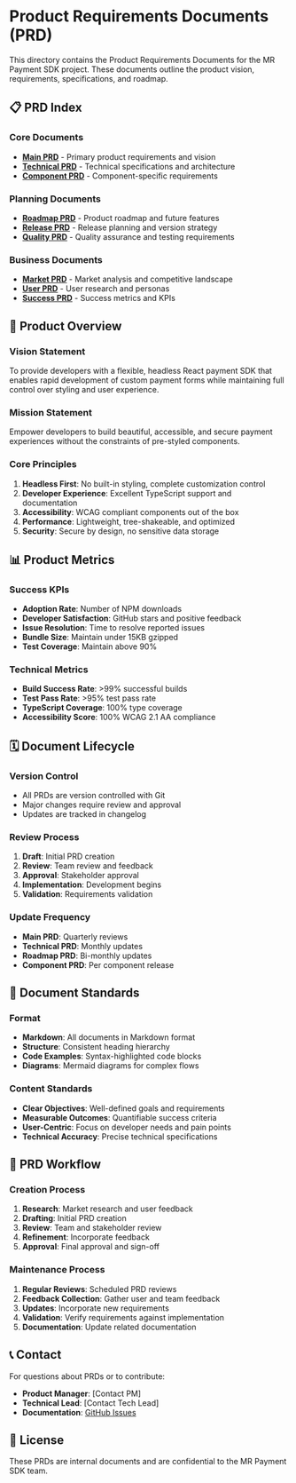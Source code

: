 # Product Requirements Documents (PRD)

This directory contains the Product Requirements Documents for the MR Payment SDK project. These documents outline the product vision, requirements, specifications, and roadmap.

## 📋 PRD Index

### Core Documents
- **[Main PRD](./main-prd.md)** - Primary product requirements and vision
- **[Technical PRD](./technical-prd.md)** - Technical specifications and architecture
- **[Component PRD](./component-prd.md)** - Component-specific requirements

### Planning Documents
- **[Roadmap PRD](./roadmap-prd.md)** - Product roadmap and future features
- **[Release PRD](./release-prd.md)** - Release planning and version strategy
- **[Quality PRD](./quality-prd.md)** - Quality assurance and testing requirements

### Business Documents
- **[Market PRD](./market-prd.md)** - Market analysis and competitive landscape
- **[User PRD](./user-prd.md)** - User research and personas
- **[Success PRD](./success-prd.md)** - Success metrics and KPIs

## 🎯 Product Overview

### Vision Statement
To provide developers with a flexible, headless React payment SDK that enables rapid development of custom payment forms while maintaining full control over styling and user experience.

### Mission Statement
Empower developers to build beautiful, accessible, and secure payment experiences without the constraints of pre-styled components.

### Core Principles
1. **Headless First**: No built-in styling, complete customization control
2. **Developer Experience**: Excellent TypeScript support and documentation
3. **Accessibility**: WCAG compliant components out of the box
4. **Performance**: Lightweight, tree-shakeable, and optimized
5. **Security**: Secure by design, no sensitive data storage

## 📊 Product Metrics

### Success KPIs
- **Adoption Rate**: Number of NPM downloads
- **Developer Satisfaction**: GitHub stars and positive feedback
- **Issue Resolution**: Time to resolve reported issues
- **Bundle Size**: Maintain under 15KB gzipped
- **Test Coverage**: Maintain above 90%

### Technical Metrics
- **Build Success Rate**: >99% successful builds
- **Test Pass Rate**: >95% test pass rate
- **TypeScript Coverage**: 100% type coverage
- **Accessibility Score**: 100% WCAG 2.1 AA compliance

## 🗓 Document Lifecycle

### Version Control
- All PRDs are version controlled with Git
- Major changes require review and approval
- Updates are tracked in changelog

### Review Process
1. **Draft**: Initial PRD creation
2. **Review**: Team review and feedback
3. **Approval**: Stakeholder approval
4. **Implementation**: Development begins
5. **Validation**: Requirements validation

### Update Frequency
- **Main PRD**: Quarterly reviews
- **Technical PRD**: Monthly updates
- **Roadmap PRD**: Bi-monthly updates
- **Component PRD**: Per component release

## 📝 Document Standards

### Format
- **Markdown**: All documents in Markdown format
- **Structure**: Consistent heading hierarchy
- **Code Examples**: Syntax-highlighted code blocks
- **Diagrams**: Mermaid diagrams for complex flows

### Content Standards
- **Clear Objectives**: Well-defined goals and requirements
- **Measurable Outcomes**: Quantifiable success criteria
- **User-Centric**: Focus on developer needs and pain points
- **Technical Accuracy**: Precise technical specifications

## 🔄 PRD Workflow

### Creation Process
1. **Research**: Market research and user feedback
2. **Drafting**: Initial PRD creation
3. **Review**: Team and stakeholder review
4. **Refinement**: Incorporate feedback
5. **Approval**: Final approval and sign-off

### Maintenance Process
1. **Regular Reviews**: Scheduled PRD reviews
2. **Feedback Collection**: Gather user and team feedback
3. **Updates**: Incorporate new requirements
4. **Validation**: Verify requirements against implementation
5. **Documentation**: Update related documentation

## 📞 Contact

For questions about PRDs or to contribute:

- **Product Manager**: [Contact PM]
- **Technical Lead**: [Contact Tech Lead]
- **Documentation**: [GitHub Issues](https://github.com/your-org/mr-payment-sdk/issues)

## 📄 License

These PRDs are internal documents and are confidential to the MR Payment SDK team. 